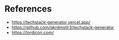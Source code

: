 References
==========

- https://techstack-generator.vercel.app/
- https://github.com/qkrdmstlr3/techstack-generator
- https://lordicon.com/
